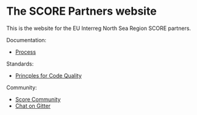 # The SCORE Partners website

This is the website for the EU Interreg North Sea Region SCORE partners.

Documentation:

* [Process](/process/)

Standards:

* [Princples for Code Quality](https://github.com/score-partners/quality-code)

Community:

* [Score Community](https://score.community/)
* [Chat on Gitter](https://gitter.im/score-project)
